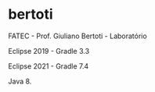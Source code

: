 # bertoti
FATEC - Prof. Giuliano Bertoti - Laboratório
<p>Eclipse 2019 - Gradle 3.3</p>
<p>Eclipse 2021 - Gradle 7.4</p>
<p>Java 8.</p>
